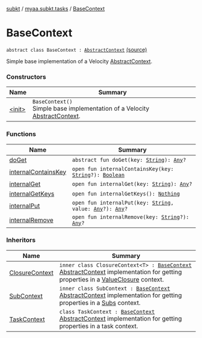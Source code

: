 [subkt](../../index.md) / [myaa.subkt.tasks](../index.md) / [BaseContext](./index.md)

# BaseContext

`abstract class BaseContext : `[`AbstractContext`](https://velocity.apache.org/engine/2.2/apidocs/org/apache/velocity/context/AbstractContext.html) [(source)](https://github.com/Myaamori/SubKt/blob/0.1.10/src/main/kotlin/myaa/subkt/tasks/plugin.kt#L86)

Simple base implementation of a Velocity [AbstractContext](https://velocity.apache.org/engine/2.2/apidocs/org/apache/velocity/context/AbstractContext.html).

### Constructors

| Name | Summary |
|---|---|
| [&lt;init&gt;](-init-.md) | `BaseContext()`<br>Simple base implementation of a Velocity [AbstractContext](https://velocity.apache.org/engine/2.2/apidocs/org/apache/velocity/context/AbstractContext.html). |

### Functions

| Name | Summary |
|---|---|
| [doGet](do-get.md) | `abstract fun doGet(key: `[`String`](https://kotlinlang.org/api/latest/jvm/stdlib/kotlin/-string/index.html)`): `[`Any`](https://kotlinlang.org/api/latest/jvm/stdlib/kotlin/-any/index.html)`?` |
| [internalContainsKey](internal-contains-key.md) | `open fun internalContainsKey(key: `[`String`](https://kotlinlang.org/api/latest/jvm/stdlib/kotlin/-string/index.html)`?): `[`Boolean`](https://kotlinlang.org/api/latest/jvm/stdlib/kotlin/-boolean/index.html) |
| [internalGet](internal-get.md) | `open fun internalGet(key: `[`String`](https://kotlinlang.org/api/latest/jvm/stdlib/kotlin/-string/index.html)`): `[`Any`](https://kotlinlang.org/api/latest/jvm/stdlib/kotlin/-any/index.html)`?` |
| [internalGetKeys](internal-get-keys.md) | `open fun internalGetKeys(): `[`Nothing`](https://kotlinlang.org/api/latest/jvm/stdlib/kotlin/-nothing/index.html) |
| [internalPut](internal-put.md) | `open fun internalPut(key: `[`String`](https://kotlinlang.org/api/latest/jvm/stdlib/kotlin/-string/index.html)`, value: `[`Any`](https://kotlinlang.org/api/latest/jvm/stdlib/kotlin/-any/index.html)`?): `[`Any`](https://kotlinlang.org/api/latest/jvm/stdlib/kotlin/-any/index.html)`?` |
| [internalRemove](internal-remove.md) | `open fun internalRemove(key: `[`String`](https://kotlinlang.org/api/latest/jvm/stdlib/kotlin/-string/index.html)`?): `[`Any`](https://kotlinlang.org/api/latest/jvm/stdlib/kotlin/-any/index.html)`?` |

### Inheritors

| Name | Summary |
|---|---|
| [ClosureContext](../-value-closure/-closure-context/index.md) | `inner class ClosureContext<T> : `[`BaseContext`](./index.md)<br>[AbstractContext](https://velocity.apache.org/engine/2.2/apidocs/org/apache/velocity/context/AbstractContext.html) implementation for getting properties in a [ValueClosure](../-value-closure/index.md) context. |
| [SubContext](../-subs/-sub-context/index.md) | `inner class SubContext : `[`BaseContext`](./index.md)<br>[AbstractContext](https://velocity.apache.org/engine/2.2/apidocs/org/apache/velocity/context/AbstractContext.html) implementation for getting properties in a [Subs](../-subs/index.md) context. |
| [TaskContext](../-task-context/index.md) | `class TaskContext : `[`BaseContext`](./index.md)<br>[AbstractContext](https://velocity.apache.org/engine/2.2/apidocs/org/apache/velocity/context/AbstractContext.html) implementation for getting properties in a task context. |
